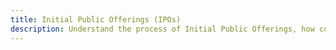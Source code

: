 ```yaml
---
title: Initial Public Offerings (IPOs)
description: Understand the process of Initial Public Offerings, how companies go public, and what it means for investors. Learn about IPO pricing, allocation, and factors to consider before investing.
---
```

